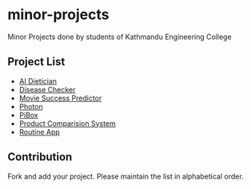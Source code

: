 # minor-projects
Minor Projects done by students of Kathmandu Engineering College

## Project List
- [AI Dietician](https://github.com/shanushka/minorproject)
- [Disease Checker](https://github.com/sthpravin/diseasechecker)
- [Movie Success Predictor](https://github.com/therj/msp-minor)
- [Photon](https://github.com/amitness/photon)
- [PiBox](https://github.com/squgeim/PiBox)
- [Product Comparision System](https://github.com/suraviregmi/PCS)
- [Routine App](https://github.com/deepsadhi/Routine-App)

## Contribution
Fork and add your project. Please maintain the list in alphabetical order.
